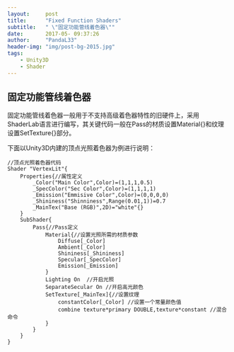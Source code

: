 ```yaml
---
layout:     post
title:      "Fixed Function Shaders"
subtitle:   " \"固定功能管线着色器\""
date:       2017-05- 09:37:26
author:     "PandaL33"
header-img: "img/post-bg-2015.jpg"
tags:
    - Unity3D
    - Shader
---
```

## 固定功能管线着色器

固定功能管线着色器一般用于不支持高级着色器特性的旧硬件上，采用ShaderLab语言进行编写，其关键代码一般在Pass的材质设置Material{}和纹理设置SetTexture{}部分。

下面以Unity3D内建的顶点光照着色器为例进行说明：

```
//顶点光照着色器代码
Shader "VertexLit"{
    Properties{//属性定义
        _Color("Main Color",Color)=(1,1,1,0.5)
        _SpecColor("Sec Color",Color)=(1,1,1,1)
        _Emission("Emmisive Color",Color)=(0,0,0,0)
        _Shininess("Shinniness",Range(0.01,1))=0.7
        _MainTex("Base (RGB)",2D)="white"{}
    }
    SubShader{
        Pass{//Pass定义
            Material{//设置光照所需的材质参数
                Diffuse[_Color]
                Ambient[_Color]
                Shininess[_Shininess]
                Specular[_SpecColor]
                Emission[_Emission]
            }
            Lighting On  //开启光照
            SeparateSecular On //开启高光颜色
            SetTexture[_MainTex]{//设置纹理
                constantColor[_Color] //设置一个常量颜色值
                combine texture*primary DOUBLE,texture*constant //混合命令
            }
        }
    }
}
```

